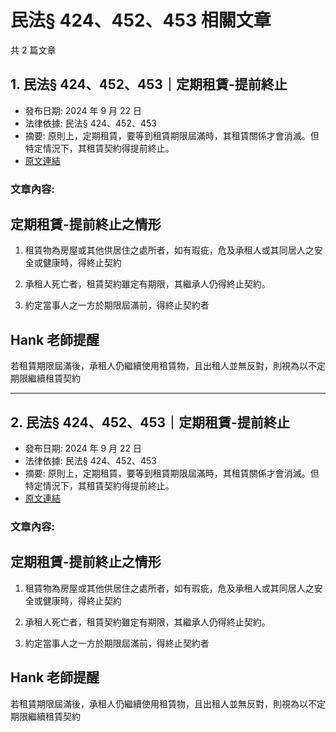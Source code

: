 # 民法§ 424、452、453 相關文章

共 2 篇文章

## 1. 民法§ 424、452、453｜定期租賃-提前終止

- 發布日期: 2024 年 9 月 22 日
- 法律依據: 民法§ 424、452、453
- 摘要: 原則上，定期租賃，要等到租賃期限屆滿時，其租賃關係才會消滅。但特定情況下，其租賃契約得提前終止。
- [原文連結](https://www.jasper-realestate.com/%e6%b0%91%e6%b3%95-424452453%e5%ae%9a%e6%9c%9f_%e7%a7%9f%e8%b3%83-%e6%8f%90%e5%89%8d%e7%b5%82%e6%ad%a2/)

### 文章內容:

## 定期租賃-提前終止之情形

1. 租賃物為房屋或其他供居住之處所者，如有瑕疵，危及承租人或其同居人之安全或健康時，得終止契約

2. 承租人死亡者，租賃契約雖定有期限，其繼承人仍得終止契約。

3. 約定當事人之一方於期限屆滿前，得終止契約者

## Hank 老師提醒

若租賃期限屆滿後，承租人仍繼續使用租賃物，且出租人並無反對，則視為以不定期限繼續租賃契約

---

<div style="page-break-before: always;"></div>

## 2. 民法§ 424、452、453｜定期租賃-提前終止

- 發布日期: 2024 年 9 月 22 日
- 法律依據: 民法§ 424、452、453
- 摘要: 原則上，定期租賃，要等到租賃期限屆滿時，其租賃關係才會消滅。但特定情況下，其租賃契約得提前終止。
- [原文連結](https://www.jasper-realestate.com/%e6%b0%91%e6%b3%95-424452453%e5%ae%9a%e6%9c%9f_%e7%a7%9f%e8%b3%83-%e6%8f%90%e5%89%8d%e7%b5%82%e6%ad%a2-2/)

### 文章內容:

## 定期租賃-提前終止之情形

1. 租賃物為房屋或其他供居住之處所者，如有瑕疵，危及承租人或其同居人之安全或健康時，得終止契約

2. 承租人死亡者，租賃契約雖定有期限，其繼承人仍得終止契約。

3. 約定當事人之一方於期限屆滿前，得終止契約者

## Hank 老師提醒

若租賃期限屆滿後，承租人仍繼續使用租賃物，且出租人並無反對，則視為以不定期限繼續租賃契約